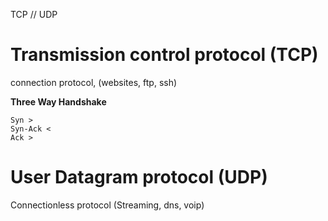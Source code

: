 TCP // UDP

# Transmission control protocol (TCP)

connection protocol, (websites, ftp, ssh)

**Three Way Handshake** 

```
Syn >
Syn-Ack < 
Ack >
```


# User Datagram protocol (UDP)

Connectionless protocol (Streaming, dns, voip)
